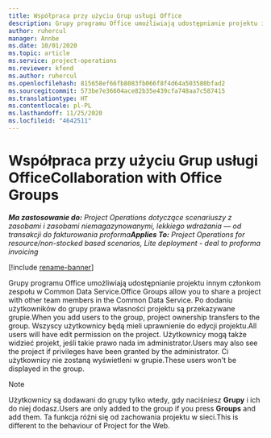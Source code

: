 ```yaml
---
title: Współpraca przy użyciu Grup usługi Office
description: Grupy programu Office umożliwiają udostępnianie projektu innym członkom zespołu w Common Data Service.
author: ruhercul
manager: Annbe
ms.date: 10/01/2020
ms.topic: article
ms.service: project-operations
ms.reviewer: kfend
ms.author: ruhercul
ms.openlocfilehash: 815658ef66fb8083fb066f8f4d64a503580bfad2
ms.sourcegitcommit: 573be7e36604ace82b35e439cfa748aa7c587415
ms.translationtype: HT
ms.contentlocale: pl-PL
ms.lasthandoff: 11/25/2020
ms.locfileid: "4642511"
---
```

# <a name="collaboration-with-office-groups"></a><span data-ttu-id="26e6f-103">Współpraca przy użyciu Grup usługi Office</span><span class="sxs-lookup"><span data-stu-id="26e6f-103">Collaboration with Office Groups</span></span>

<span data-ttu-id="26e6f-104">_**Ma zastosowanie do:** Project Operations dotyczące scenariuszy z zasobami i zasobami niemagazynowanymi, lekkiego wdrażania — od transakcji do fakturowania proforma_</span><span class="sxs-lookup"><span data-stu-id="26e6f-104">_**Applies To:** Project Operations for resource/non-stocked based scenarios, Lite deployment - deal to proforma invoicing_</span></span>

[!include [rename-banner](~/includes/cc-data-platform-banner.md)]

<span data-ttu-id="26e6f-105">Grupy programu Office umożliwiają udostępnianie projektu innym członkom zespołu w Common Data Service.</span><span class="sxs-lookup"><span data-stu-id="26e6f-105">Office Groups allow you to share a project with other team members in the Common Data Service.</span></span> <span data-ttu-id="26e6f-106">Po dodaniu użytkowników do grupy prawa własności projektu są przekazywane grupie.</span><span class="sxs-lookup"><span data-stu-id="26e6f-106">When you add users to the group, project ownership transfers to the group.</span></span> <span data-ttu-id="26e6f-107">Wszyscy użytkownicy będą mieli uprawnienie do edycji projektu.</span><span class="sxs-lookup"><span data-stu-id="26e6f-107">All users will have edit permission on the project.</span></span> <span data-ttu-id="26e6f-108">Użytkownicy mogą także widzieć projekt, jeśli takie prawo nada im administrator.</span><span class="sxs-lookup"><span data-stu-id="26e6f-108">Users may also see the project if privileges have been granted by the administrator.</span></span> <span data-ttu-id="26e6f-109">Ci użytkownicy nie zostaną wyświetleni w grupie.</span><span class="sxs-lookup"><span data-stu-id="26e6f-109">These users won't be displayed in the group.</span></span>

> [!NOTE] 
> <span data-ttu-id="26e6f-110">Użytkownicy są dodawani do grupy tylko wtedy, gdy naciśniesz **Grupy** i ich do niej dodasz.</span><span class="sxs-lookup"><span data-stu-id="26e6f-110">Users are only added to the group if you press **Groups** and add them.</span></span> <span data-ttu-id="26e6f-111">Ta funkcja różni się od zachowania projektu w sieci.</span><span class="sxs-lookup"><span data-stu-id="26e6f-111">This is different to the behaviour of Project for the Web.</span></span> 

